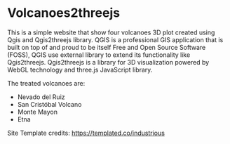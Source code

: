 # Volcanoes2threejs
This is a simple website that show four volcanoes 3D plot created using Qgis and Qgis2threejs library.
QGIS is a professional GIS application that is built on top of and proud to be itself Free and Open Source Software (FOSS), QGIS use external library to extend its functionality like Qgis2threejs.
Qgis2threejs is a library for 3D visualization powered by WebGL technology and three.js JavaScript library.

The treated volcanoes are: 
- Nevado del Ruiz 
- San Cristóbal Volcano
- Monte Mayon
- Etna

Site Template credits:
https://templated.co/industrious 
